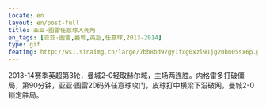 ```yaml
---
locate: en
layout: en/post-full
title: 亚亚·图雷任意球入死角
en_tags: [亚亚·图雷,曼城,英超,任意球,2013-2014]
type: gif
featimg: http://ws1.sinaimg.cn/large/7bb8bd97gy1fxg0xzl91jg20bn05sx6p.gif
---
```


2013-14赛季英超第3轮，曼城2-0轻取赫尔城，主场两连胜。内格雷多打破僵局，第90分钟，亚亚·图雷20码外任意球攻门，皮球打中横梁下沿破网，曼城2-0锁定胜局。